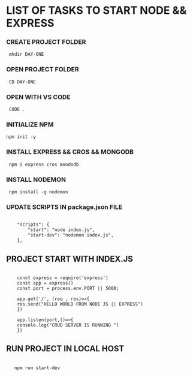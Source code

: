# LIST OF TASKS TO START NODE && EXPRESS

### CREATE PROJECT FOLDER

<pre><code> mkdir DAY-ONE </code></pre>

### OPEN PROJECT FOLDER

<pre><code> CD DAY-ONE </code></pre>

### OPEN WITH VS CODE

<pre><code> CODE .</code></pre>

### INITIALIZE NPM

<pre><code>npm init -y</code></pre>

### INSTALL EXPRESS && CROS && MONGODB

<pre><code> npm i express cros mondodb</code></pre>

### INSTALL NODEMON

<pre><code> npm install -g nodemon </code></pre>

### UPDATE SCRIPTS IN package.json FILE

<pre><code> 
    "scripts": {
        "start": "node index.js", 
        "start-dev": "nodemon index.js",
    },
</code></pre>

## PROJECT START WITH INDEX.JS

<pre><code> 
    const express = require('express')
    const app = express()
    const port = process.env.PORT || 5000;

    app.get('/', (req , res)=>{
    res.send("HELLO WORLD FROM NODE JS || EXPRESS")
    })

    app.listen(port,()=>{
    console.log("CRUD SERVER IS RUNNING ")
    })
</code></pre>

## RUN PROJECT IN LOCAL HOST

<pre><code> 
   npm run start-dev
</code></pre>
